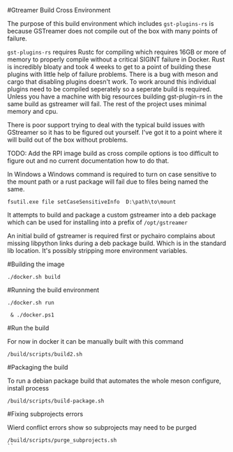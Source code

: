 #Gtreamer Build Cross Environment

The purpose of this build environment which includes `gst-plugins-rs` is because GSTreamer does not compile out of the box with many points of failure. 

`gst-plugins-rs` requires Rustc for compiling which requires 16GB or more of memory to properly compile without a critical SIGINT failure in Docker. Rust is incredibly bloaty and took 4 weeks to get to a point of building these plugins with little help of failure problems. There is a bug with meson and cargo that disabling plugins doesn't work. To work around this individual plugins need to be compiled seperately so a seperate build is required. Unless you have a machine with big resources building gst-plugin-rs in the same build as gstreamer will fail. The rest of the project uses minimal memory and cpu.

There is poor support trying to deal with the typical build issues with GStreamer so it has to be figured out yourself. I've got it to a point where it will build out of the box without problems.

TODO: Add the RPI image build as cross compile options is too difficult to figure out and no current documentation how to do that.

In Windows a Windows command is required to turn on case sensitive to the mount path or a rust package will fail due to files being named the same.

```
fsutil.exe file setCaseSensitiveInfo  D:\path\to\mount
```

It attempts to build and package a custom gstreamer into a deb package which can be used for installing into a prefix of `/opt/gstreamer`

An initial build of gstreamer is required first or pychairo complains about missing libpython links during a deb package build. Which is in the standard lib location. It's possibly stripping more environment variables.

#Building the image

```
./docker.sh build
```

#Running the build environment

```
./docker.sh run
```

```
 & ./docker.ps1  
```

#Run the build

For now in docker it can be manually built with this command

```
/build/scripts/build2.sh
```

#Packaging the build

To run a debian package build that automates the whole meson configure, install process

```
/build/scripts/build-package.sh
```

#Fixing subprojects errors

Wierd conflict errors show so subprojects may need to be purged

```
/build/scripts/purge_subprojects.sh
``